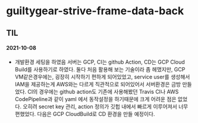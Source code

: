 # guiltygear-strive-frame-data-back


## TIL
#### 2021-10-08
- 개발환경 세팅을 하였음 서버는 GCP, CI는 github Action, CD는 GCP Cloud Build를 사용하기로 하였다.
  둘다 처음 활용해 보는 기술이라 좀 헤맸지만, GCP VM같은경우에는, 굉장히 시작하기 편하게 되어있었고, 
  service user를 생성해서 IAM을 제공하는게 AWS와는 다르게 직관적으로 되어있어서 서버환경은 금방 만들었다.
  CI의 경우에는 github action도 기존에 사용해봤던 Travis CI나 AWS CodePipeline과 같이 yaml 에서 동작설정을 하기때문에 크게 어려운 점은 없었다.
  오히려 secret key 관리, action 정의가 깃헙 내에서 빠르게 이루어져서 너무 편했었다.
  다음은 GCP CloudBuild로 CD 환경을 만들 예정이다.

